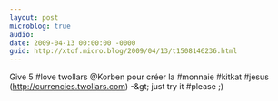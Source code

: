 ```yaml
---
layout: post
microblog: true
audio: 
date: 2009-04-13 00:00:00 -0000
guid: http://xtof.micro.blog/2009/04/13/t1508146236.html
---
```

Give 5 #love twollars @Korben pour créer la #monnaie #kitkat #jesus (http://currencies.twollars.com) -&amp;gt; just try it #please ;)
